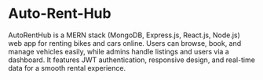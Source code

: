 # Auto-Rent-Hub
AutoRentHub is a MERN stack (MongoDB, Express.js, React.js, Node.js) web app for renting bikes and cars online. Users can browse, book, and manage vehicles easily, while admins handle listings and users via a dashboard. It features JWT authentication, responsive design, and real-time data for a smooth rental experience.
